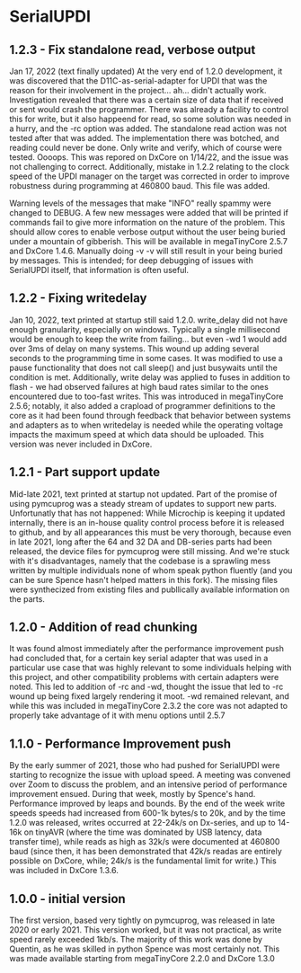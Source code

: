# SerialUPDI
## 1.2.3 - Fix standalone read, verbose output
Jan 17, 2022 (text finally updated)
At the very end of 1.2.0 development, it was discovered that the D11C-as-serial-adapter for UPDI that was the reason for their involvement in the project... ah... didn't actually work. Investigation revealed that there was a certain size of data that if received or sent would crash the programmer. There was already a facility to control this for write, but it also happeend for read, so some solution was needed in a hurry, and the -rc option was added. The standalone read action was not tested after that was added. The implementation there was botched, and reading could never be done. Only write and verify, which of course were tested. Oooops. This was repored on DxCore on 1/14/22, and the issue was not challenging to correct. Additionally, mistake in 1.2.2 relating to the clock speed of the UPDI manager on the target was corrected in order to improve robustness during programming at 460800 baud. This file was added.

Warning levels of the messages that make "INFO" really spammy were changed to DEBUG. A few new messages were added that will be printed if commands fail to give more information on the nature of the problem.
This should allow cores to enable verbose output without the user being buried under a mountain of gibberish. This will be available in megaTinyCore 2.5.7 and DxCore 1.4.6. Manually doing -v -v will still result in your being buried by messages. This is intended; for deep debugging of issues with SerialUPDI itself, that information is often useful.

## 1.2.2 - Fixing writedelay
Jan 10, 2022, text printed at startup still said 1.2.0.
write_delay did not have enough granularity, especially on windows. Typically a single millisecond would be enough to keep the write from failing... but even -wd 1 would add over 3ms of delay on many systems. This wound up adding several seconds to the programming time in some cases. It was modified to use a pause functionality that does not call sleep() and just busywaits until the condition is met.
Additionally, write delay was applied to fuses in addition to flash - we had observed failures at high baud rates similar to the ones encountered due to too-fast writes.
This was introduced in megaTinyCore 2.5.6; notably, it also added a crapload of programmer definitions to the core as it had been found through feedback that behavior between systems and adapters as to when writedelay is needed while the operating voltage impacts the maximum speed at which data should be uploaded.  This version was never included in DxCore.

## 1.2.1 - Part support update
Mid-late 2021, text printed at startup not updated.
Part of the promise of using pymcuprog was a steady stream of updates to support new parts. Unfortunatly that has not happened: While Microchip is keeping it updated internally, there is an in-house quality control process before it is released to github, and by all appearances this must be very thorough, because even in late 2021, long after the 64 and 32 DA and DB-series parts had been released, the device files for pymcuprog were still missing. And we're stuck with it's disadvantages, namely that the codebase is a sprawling mess written by multiple individuals none of whom speak python fluently (and you can be sure Spence hasn't helped matters in this fork).
The missing files were synthecized from existing files and publlically available information on the parts.

## 1.2.0 - Addition of read chunking
It was found almost immediately after the performance improvement push had concluded that, for a certain key serial adapter that was used in a particular use case that was highly relevant to some individuals helping with this project, and other compatibility problems with certain adapters were noted. This led to addition of -rc and -wd, thought the issue that led to -rc wound up being fixed largely rendering it moot. -wd remained relevant, and while this was included in megaTinyCore 2.3.2 the core was not adapted to properly take advantage of it with menu options until 2.5.7

## 1.1.0 - Performance Improvement push
By the early summer of 2021, those who had pushed for SerialUPDI were starting to recognize the issue with upload speed. A meeting was convened over Zoom to discuss the problem, and an intensive period of performance improvement ensued. During that week, mostly by Spence's hand. Performance improved by leaps and bounds. By the end of the week write speeds speeds had increased from 600-1k bytes/s to 20k, and by the time 1.2.0 was released, writes occurred at 22-24k/s on Dx-series, and up to 14-16k on tinyAVR (where the time was dominated by USB latency, data transfer time), while reads as high as 32k/s were documented at 460800 baud (since then, it has been demonstrated that 42k/s readas are entirely possible on DxCore, while; 24k/s is the fundamental limit for write.) This was included in DxCore 1.3.6.

## 1.0.0 - initial version
The first version, based very tightly on pymcuprog, was released in late 2020 or early 2021.
This version worked, but it was not practical, as write speed rarely exceeded 1kb/s. The majority of this work was done by Quentin, as he was skilled in python Spence was most certainly not.
This was made available starting from megaTinyCore 2.2.0 and DxCore 1.3.0
